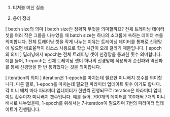 1. 티쳐블 머신 실습


2. 용어 정리

[ batch size의 의미 ]
batch size란 정확히 무엇을 의미할까요?
전체 트레이닝 데이터 셋을 여러 작은 그룹을 나누었을 때 batch size는 하나의 소그룹에 속하는 데이터 수를 의미합니다.
전체 트레이닝 셋을 작게 나누는 이유는 트레이닝 데이터를 통째로 신경망에 넣으면 비효율적이 리소스 사용으로 학습 시간이 오래 걸리기 때문입니다.
 [ epoch의 의미 ]
딥러닝에서 epoch는 전체 트레이닝 셋이 신경망을 통과한 횟수 의미합니다. 
예를 들어, 1-epoch는 전체 트레이닝 셋이 하나의 신경망에 적용되어 순전파와 역전파를 통해 신경망을 한 번 통과했다는 것을 의미합니다.

[ iteration의 의미 ]
iteration은 1-epoch를 마치는데 필요한 미니배치 갯수를 의미합니다. 
다른 말로, 1-epoch를 마치는데 필요한 파라미터 업데이트 횟수 이기도 합니다. 
각 미니 배치 마다 파라미터 업데이터가 한번씩 진행되므로 iteration은 파라미터 업데이트 횟수이자 미니배치 갯수입니다. 
예를 들어, 700개의 데이터를 100개씩 7개의 미니배치로 나누었을때, 1-epoch를 위해서는 7-iteration이 필요하며 7번의 파라미터 업데이트가 진행됩니다.
